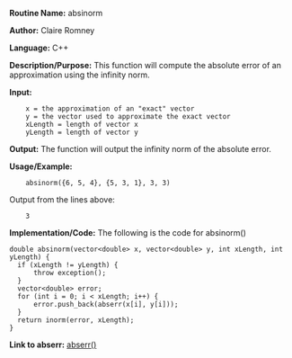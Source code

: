 **Routine Name:**       absinorm

**Author:** Claire Romney

**Language:** C++

**Description/Purpose:** This function will compute the absolute error of an approximation using the infinity norm.

**Input:** 
        
        x = the approximation of an "exact" vector
        y = the vector used to approximate the exact vector
        xLength = length of vector x
        yLength = length of vector y
        
**Output:** The function will output the infinity norm of the absolute error.

**Usage/Example:**

        absinorm({6, 5, 4}, {5, 3, 1}, 3, 3)
       
Output from the lines above:

        3
  
**Implementation/Code:** The following is the code for absinorm()

    double absinorm(vector<double> x, vector<double> y, int xLength, int yLength) {
	  if (xLength != yLength) {
		  throw exception();
	  }
	  vector<double> error;
	  for (int i = 0; i < xLength; i++) {
		  error.push_back(abserr(x[i], y[i]));
	  }
	  return inorm(error, xLength);
    }
    
**Link to abserr:**
  [abserr()](abserr.md)
